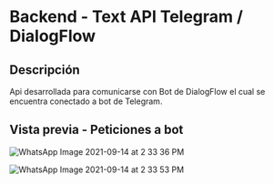 # Backend - Text API Telegram / DialogFlow

## Descripción
Api desarrollada para comunicarse con Bot de DialogFlow el cual se encuentra conectado a bot de Telegram.

## Vista previa - Peticiones a bot

![WhatsApp Image 2021-09-14 at 2 33 36 PM](https://user-images.githubusercontent.com/67478427/133322255-f6202477-0ada-471e-9e86-e5309fbcf8fd.jpeg)

![WhatsApp Image 2021-09-14 at 2 33 53 PM](https://user-images.githubusercontent.com/67478427/133322319-cade5620-03fa-4821-9769-d527227ca0d6.jpeg)
